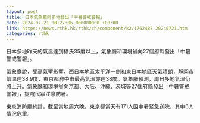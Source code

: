 ```yaml
---
layout: post
title: 日本氣象廳向多地發出「中暑警戒警報」
date: 2024-07-21 00:27:06.000000000 +08:00
link: https://news.rthk.hk/rthk/ch/component/k2/1762487-20240721.htm
categories: rthk
---
```


日本多地昨天的氣溫達到攝氏35度以上，氣象廳和環境省向27個府縣發出「中暑警戒警報」。

氣象廳說，受高氣壓影響，西日本地區太平洋一側和東日本地區天氣晴朗，靜岡市氣溫達38.9度，東京都府中市最高氣溫亦達38度。氣象廳預測，周日多地氣溫仍將上升。氣象廳和環境省向京都、大阪、沖繩、茨城等27個府縣發出「中暑警戒警報」，提醒民眾注意防暑。

東京消防廳統計，截至當地周六晚，東京都當天有171人因中暑緊急送院，其中6人情況危重。
